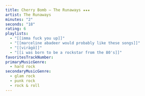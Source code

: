 ```yaml
---
title: Cherry Bomb — The Runaways ★★★
artist: The Runaways
minutes: "2"
seconds: "18"
rating: 6
playlists:
  - "[[imma fuck you up]]"
  - "[[marceline abadeer would probably like these songs]]"
  - "[[virāgō]]"
  - "[[i was born to be a rockstar from the 80's]]"
favoritesTrackNumber:
primaryMusicGenre:
  - hard rock
secondaryMusicGenre:
  - glam rock
  - punk rock
  - rock & roll
---
```

